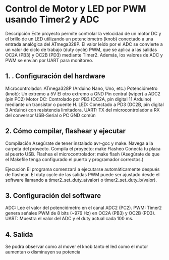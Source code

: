 # Control de Motor y LED por PWM usando Timer2 y ADC
Descripción
Este proyecto permite controlar la velocidad de un motor DC y el brillo de un LED utilizando un potenciómetro (knob) conectado a una entrada analógica del ATmega328P. El valor leído por el ADC se convierte a un valor de ciclo de trabajo (duty cycle) PWM, que se aplica a las salidas OC2A (PB3) y OC2B (PD3) mediante Timer2. Además, los valores de ADC y PWM se envían por UART para monitoreo.

## 1. . Configuración del hardware
Microcontrolador: ATmega328P (Arduino Nano, Uno, etc.)
Potenciómetro (knob):
Un extremo a 5V
El otro extremo a GND
Pin central (wiper) a ADC2 (pin PC2)
Motor DC:
Controlado por PB3 (OC2A, pin digital 11 Arduino) mediante un transistor o puente H.
LED:
Conectado a PD3 (OC2B, pin digital 3 Arduino) con resistencia limitadora.
UART:
TX del microcontrolador a RX del conversor USB-Serial o PC
GND común


## 2. Cómo compilar, flashear y ejecutar
Compilación
Asegúrate de tener instalado avr-gcc y make.
Navega a la carpeta del proyecto.
Compila el proyecto: make
Flasheo
Conecta tu placa al puerto USB.
Flashea el microcontrolador: make flash 
(Asegúrate de que el Makefile tenga configurado el puerto y programador correctos.)

Ejecución
El programa comenzará a ejecutarse automáticamente después de flashear.
El duty cycle de las salidas PWM puede ser ajustado desde el software llamando a timer2_set_duty_a(valor) o timer2_set_duty_b(valor).

## 3. Configuración del software
ADC: Lee el valor del potenciómetro en el canal ADC2 (PC2).
PWM: Timer2 genera señales PWM de 8 bits (~976 Hz) en OC2A (PB3) y OC2B (PD3).
UART: Muestra el valor del ADC y el duty actual cada 100 ms.


## 4. Salida
Se podra observar como al mover el knob tanto el led como el motor aumentan o disminuyen su potencia